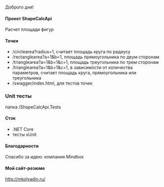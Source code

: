 Доброго дня!

#### Проект ShapeCalcApi
Расчет площади фигур  

#### Точки
- /circlearea?radius=1, считает площадь круга по радиусу
- /rectanglearea?a=1&b=1, площадь прямоугольника по двум сторонам
- /trianglearea?a=1&b=1&c=1, площадь треугольника по трем сторонам
- /trianglearea?a=1&b=1&c=1, в зависимости от количества параметров, считает площадь круга, прямоугольника или треугольника
- /swagger/index.html, для тестов точек

### Unit тесты
папка /ShapeCalcApi.Tests

#### Стэк
- .NET Core
- тесты xUnit

#### Благодарности
Спасибо за идею: компания Mindbox

#### Мой сайт-резюме
<a href="http://mkolyadin.ru/" target="_blank">http://mkolyadin.ru/</a> 
